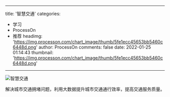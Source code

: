 
---
title: '智慧交通'
categories: 
 - 学习
 - ProcessOn
 - 推荐
headimg: 'https://img.processon.com/chart_image/thumb/5fe1ecc45653bb5460c6448d.png'
author: ProcessOn
comments: false
date: 2022-01-25 01:14:43
thumbnail: 'https://img.processon.com/chart_image/thumb/5fe1ecc45653bb5460c6448d.png'
---

<div>   
<img class="thumb" alt="智慧交通" src="https://img.processon.com/chart_image/thumb/5fe1ecc45653bb5460c6448d.png" referrerpolicy="no-referrer">
<p>解决城市交通拥堵问题，利用大数据提升城市交通通行效率，提高交通服务质量。</p>  
</div>
            